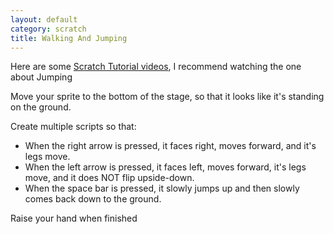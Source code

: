 ```yaml
---
layout: default
category: scratch
title: Walking And Jumping
---
```

Here are some [Scratch Tutorial videos](https://drive.google.com/drive/folders/128oYSzZetK25nTV-0YInwofJ_TrGKf3W?usp=sharing), I recommend watching the one about Jumping

Move your sprite to the bottom of the stage, so that it looks like it's standing on the ground.

Create multiple scripts so that:
- When the right arrow is pressed, it faces right, moves forward, and it's legs move.
- When the left arrow is pressed, it faces left, moves forward, it's legs move, and it does NOT flip upside-down.
- When the space bar is pressed, it slowly jumps up and then slowly comes back down to the ground.

Raise your hand when finished
